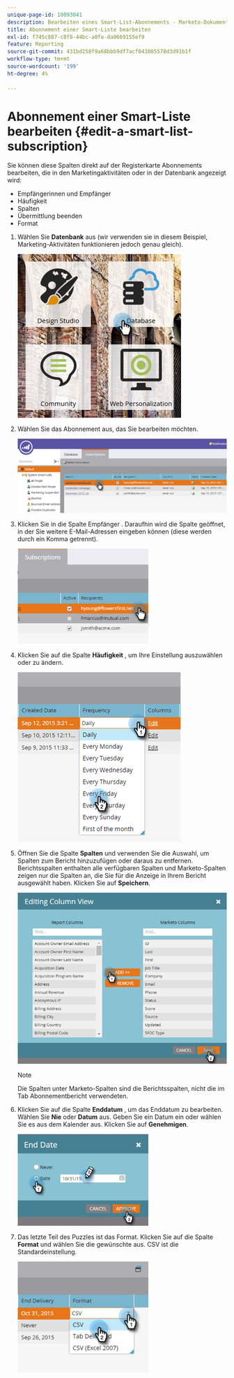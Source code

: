 ```yaml
---
unique-page-id: 10093041
description: Bearbeiten eines Smart-List-Abonnements - Marketo-Dokumente - Produktdokumentation
title: Abonnement einer Smart-Liste bearbeiten
exl-id: f745c887-c8f8-44bc-a0fe-da0669155ef9
feature: Reporting
source-git-commit: 431bd258f9a68bbb9df7acf043085578d3d91b1f
workflow-type: tm+mt
source-wordcount: '199'
ht-degree: 4%

---
```


# Abonnement einer Smart-Liste bearbeiten {#edit-a-smart-list-subscription}

Sie können diese Spalten direkt auf der Registerkarte Abonnements bearbeiten, die in den Marketingaktivitäten oder in der Datenbank angezeigt wird:

* Empfängerinnen und Empfänger
* Häufigkeit
* Spalten
* Übermittlung beenden
* Format

1. Wählen Sie **Datenbank** aus (wir verwenden sie in diesem Beispiel, Marketing-Aktivitäten funktionieren jedoch genau gleich).

   ![](assets/db-1.png)

1. Wählen Sie das Abonnement aus, das Sie bearbeiten möchten.

   ![](assets/two.png)

1. Klicken Sie in die Spalte Empfänger . Daraufhin wird die Spalte geöffnet, in der Sie weitere E-Mail-Adressen eingeben können (diese werden durch ein Komma getrennt).

   ![](assets/image2015-9-14-13-3a44-3a14.png)

1. Klicken Sie auf die Spalte **Häufigkeit** , um Ihre Einstellung auszuwählen oder zu ändern.

   ![](assets/image2015-9-14-10-3a30-3a37.png)

1. Öffnen Sie die Spalte **Spalten** und verwenden Sie die Auswahl, um Spalten zum Bericht hinzuzufügen oder daraus zu entfernen. Berichtsspalten enthalten alle verfügbaren Spalten und Marketo-Spalten zeigen nur die Spalten an, die Sie für die Anzeige in Ihrem Bericht ausgewählt haben. Klicken Sie auf **Speichern**.

   ![](assets/image2015-9-14-10-3a59-3a6.png)

   >[!NOTE]
   >
   >Die Spalten unter Marketo-Spalten sind die Berichtsspalten, nicht die im Tab Abonnementbericht verwendeten.

1. Klicken Sie auf die Spalte **Enddatum** , um das Enddatum zu bearbeiten. Wählen Sie **Nie** oder **Datum** aus. Geben Sie ein Datum ein oder wählen Sie es aus dem Kalender aus. Klicken Sie auf **Genehmigen**.

   ![](assets/image2015-9-14-11-3a6-3a38.png)

1. Das letzte Teil des Puzzles ist das Format. Klicken Sie auf die Spalte **Format** und wählen Sie die gewünschte aus. CSV ist die Standardeinstellung.

   ![](assets/image2015-9-14-11-3a11-3a41.png)
